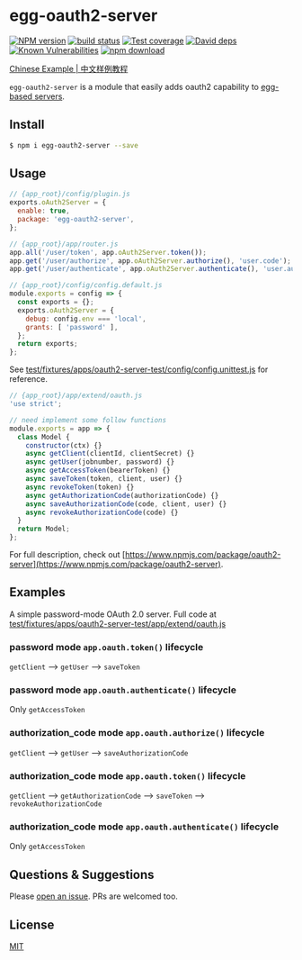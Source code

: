 # egg-oauth2-server

[![NPM version][npm-image]][npm-url]
[![build status][travis-image]][travis-url]
[![Test coverage][codecov-image]][codecov-url]
[![David deps][david-image]][david-url]
[![Known Vulnerabilities][snyk-image]][snyk-url]
[![npm download][download-image]][download-url]

[npm-image]: https://img.shields.io/npm/v/egg-oauth2-server.svg?style=flat-square
[npm-url]: https://npmjs.org/package/egg-oauth2-server
[travis-image]: https://img.shields.io/travis/Azard/egg-oauth2-server.svg?style=flat-square
[travis-url]: https://travis-ci.org/Azard/egg-oauth2-server
[codecov-image]: https://img.shields.io/codecov/c/github/Azard/egg-oauth2-server.svg?style=flat-square
[codecov-url]: https://codecov.io/github/Azard/egg-oauth2-server?branch=master
[david-image]: https://img.shields.io/david/Azard/egg-oauth2-server.svg?style=flat-square
[david-url]: https://david-dm.org/Azard/egg-oauth2-server
[snyk-image]: https://snyk.io/test/npm/egg-oauth2-server/badge.svg?style=flat-square
[snyk-url]: https://snyk.io/test/npm/egg-oauth2-server
[download-image]: https://img.shields.io/npm/dm/egg-oauth2-server.svg?style=flat-square
[download-url]: https://npmjs.org/package/egg-oauth2-server

<!--
Description here.
-->
[Chinese Example | 中文样例教程](https://cnodejs.org/topic/592b2aedba8670562a40f60b)

`egg-oauth2-server` is a module that easily adds oauth2 capability to [egg-based servers](https://github.com/eggjs/egg).

## Install
```bash
$ npm i egg-oauth2-server --save
```

## Usage

```js
// {app_root}/config/plugin.js
exports.oAuth2Server = {
  enable: true,
  package: 'egg-oauth2-server',
};

// {app_root}/app/router.js
app.all('/user/token', app.oAuth2Server.token());
app.get('/user/authorize', app.oAuth2Server.authorize(), 'user.code');
app.get('/user/authenticate', app.oAuth2Server.authenticate(), 'user.authenticate');
```

```js
// {app_root}/config/config.default.js
module.exports = config => {
  const exports = {};
  exports.oAuth2Server = {
    debug: config.env === 'local',
    grants: [ 'password' ],
  };
  return exports;
};
```

See [test/fixtures/apps/oauth2-server-test/config/config.unittest.js](test/fixtures/apps/oauth2-server-test/config/config.unittest.js) for reference.

```js
// {app_root}/app/extend/oauth.js
'use strict';

// need implement some follow functions
module.exports = app => {  
  class Model {
    constructor(ctx) {}
    async getClient(clientId, clientSecret) {}
    async getUser(jobnumber, password) {}
    async getAccessToken(bearerToken) {}
    async saveToken(token, client, user) {}
    async revokeToken(token) {}
    async getAuthorizationCode(authorizationCode) {}
    async saveAuthorizationCode(code, client, user) {}
    async revokeAuthorizationCode(code) {}
  }  
  return Model;
};
```

For full description, check out [https://www.npmjs.com/package/oauth2-server](https://www.npmjs.com/package/oauth2-server).

## Examples

A simple password-mode OAuth 2.0 server. Full code at [test/fixtures/apps/oauth2-server-test/app/extend/oauth.js](test/fixtures/apps/oauth2-server-test/app/extend/oauth.js)

### password mode `app.oauth.token()` lifecycle

`getClient` --> `getUser` --> `saveToken`

### password mode `app.oauth.authenticate()` lifecycle

Only `getAccessToken`

### authorization_code mode `app.oauth.authorize()` lifecycle

`getClient` --> `getUser` --> `saveAuthorizationCode`

### authorization_code mode `app.oauth.token()` lifecycle

`getClient` --> `getAuthorizationCode` --> `saveToken` --> `revokeAuthorizationCode`

### authorization_code mode `app.oauth.authenticate()` lifecycle

Only `getAccessToken`

## Questions & Suggestions

Please [open an issue](https://github.com/Azard/egg-oauth2-server/issues). PRs are welcomed too.

## License

[MIT](LICENSE)
